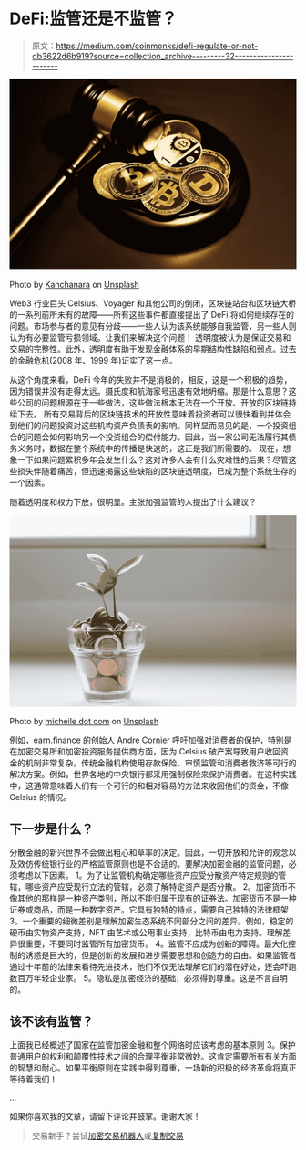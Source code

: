 # DeFi:监管还是不监管？

> 原文：<https://medium.com/coinmonks/defi-regulate-or-not-db3622d6b919?source=collection_archive---------32----------------------->

![](img/3dfd60357d0aaef479a3c4fce9a64308.png)

Photo by [Kanchanara](https://unsplash.com/@kanchanara?utm_source=medium&utm_medium=referral) on [Unsplash](https://unsplash.com?utm_source=medium&utm_medium=referral)

Web3 行业巨头 Celsius、Voyager 和其他公司的倒闭，区块链站台和区块链大桥的一系列前所未有的故障——所有这些事件都直接提出了 DeFi 将如何继续存在的问题。市场参与者的意见有分歧——一些人认为该系统能够自我监管，另一些人则认为有必要监管亏损领域。让我们来解决这个问题！
透明度被认为是保证交易和交易的完整性。此外，透明度有助于发现金融体系的早期结构性缺陷和弱点。过去的金融危机(2008 年、1999 年)证实了这一点。

从这个角度来看，DeFi 今年的失败并不是消极的，相反，这是一个积极的趋势，因为错误并没有走得太远。摄氏度和航海家号迅速有效地坍缩。那是什么意思？这些公司的问题根源在于一些做法，这些做法根本无法在一个开放、开放的区块链持续下去。
所有交易背后的区块链技术的开放性意味着投资者可以很快看到并体会到他们的问题投资对这些机构资产负债表的影响。同样显而易见的是，一个投资组合的问题会如何影响另一个投资组合的偿付能力。因此，当一家公司无法履行其债务义务时，数据在整个系统中的传播是快速的，这正是我们所需要的。
现在，想象一下如果问题累积多年会发生什么？这对许多人会有什么灾难性的后果？尽管这些损失伴随着痛苦，但迅速揭露这些缺陷的区块链透明度，已成为整个系统生存的一个因素。

随着透明度和权力下放，很明显。主张加强监管的人提出了什么建议？

![](img/8560700022bede719f43695f7ef5fb95.png)

Photo by [micheile dot com](https://unsplash.com/@micheile?utm_source=medium&utm_medium=referral) on [Unsplash](https://unsplash.com?utm_source=medium&utm_medium=referral)

例如，earn.finance 的创始人 Andre Cornier 呼吁加强对消费者的保护，特别是在加密交易所和加密投资服务提供商方面，因为 Celsius 破产案导致用户收回资金的机制非常复杂。传统金融机构使用存款保险、审慎监管和消费者救济等可行的解决方案。例如，世界各地的中央银行都采用强制保险来保护消费者。在这种实践中，这通常意味着人们有一个可行的和相对容易的方法来收回他们的资金，不像 Celsius 的情况。

## 下一步是什么？

分散金融的新兴世界不会做出粗心和草率的决定。因此，一切开放和允许的观念以及效仿传统银行业的严格监管原则也是不合适的。要解决加密金融的监管问题，必须考虑以下因素。
1。为了让监管机构确定哪些资产应受分散资产特定规则的管辖，哪些资产应受现行立法的管辖，必须了解特定资产是否分散。
2。加密货币不像其他的那样是一种资产类别，所以不能归属于现有的证券法。加密货币不是一种证券或商品，而是一种数字资产。它具有独特的特点，需要自己独特的法律框架
3。一个重要的细微差别是理解加密生态系统不同部分之间的差异。例如，稳定的硬币由实物资产支持，NFT 由艺术或公用事业支持，比特币由电力支持。理解差异很重要，不要同时监管所有加密货币。
4。监管不应成为创新的障碍。最大化控制的诱惑是巨大的，但是创新的发展和进步需要思想和创造力的自由。如果监管者通过十年前的法律来看待先进技术，他们不仅无法理解它们的潜在好处，还会吓跑数百万年轻企业家。
5。隐私是加密经济的基础，必须得到尊重。这是不言自明的。

## 该不该有监管？

上面我已经概述了国家在监管加密金融和整个网络时应该考虑的基本原则 3。保护普通用户的权利和颠覆性技术之间的合理平衡非常微妙。这肯定需要所有有关方面的智慧和耐心。如果平衡原则在实践中得到尊重，一场新的积极的经济革命将真正等待着我们！

…

如果你喜欢我的文章，请留下评论并鼓掌。谢谢大家！

> 交易新手？尝试[加密交易机器人](/coinmonks/crypto-trading-bot-c2ffce8acb2a)或[复制交易](/coinmonks/top-10-crypto-copy-trading-platforms-for-beginners-d0c37c7d698c)